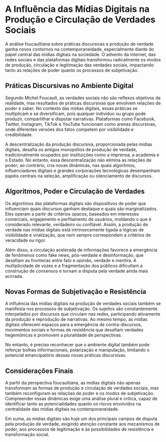 # A Influência das Mídias Digitais na Produção e Circulação de Verdades Sociais

A análise foucaultiana sobre práticas discursivas e produção de verdade ganha novos contornos na contemporaneidade, especialmente diante do papel central das mídias digitais na sociedade. O advento da internet, das redes sociais e das plataformas digitais transformou radicalmente os modos de produção, circulação e legitimação das verdades sociais, impactando tanto as relações de poder quanto os processos de subjetivação.

## Práticas Discursivas no Ambiente Digital

Segundo Michel Foucault, as verdades sociais não são reflexos objetivos da realidade, mas resultados de práticas discursivas que envolvem relações de poder e saber. No contexto das mídias digitais, essas práticas se multiplicam e se diversificam, pois qualquer indivíduo ou grupo pode produzir, compartilhar e disputar narrativas. Plataformas como Facebook, Twitter, Instagram, TikTok e YouTube funcionam como arenas discursivas, onde diferentes versões dos fatos competem por visibilidade e credibilidade.

A descentralização da produção discursiva, proporcionada pelas mídias digitais, desafia os antigos monopólios de produção de verdade, tradicionalmente ocupados por instituições como a imprensa, a academia e o Estado. No entanto, essa descentralização não elimina as relações de poder; ao contrário, cria novas dinâmicas, nas quais algoritmos, influenciadores digitais e grandes corporações tecnológicas desempenham papéis centrais na seleção, amplificação ou silenciamento de discursos.

## Algoritmos, Poder e Circulação de Verdades

Os algoritmos das plataformas digitais são dispositivos de poder que influenciam quais discursos ganham destaque e quais são marginalizados. Eles operam a partir de critérios opacos, baseados em interesses comerciais, engajamento e perfilamento de usuários, moldando o que é considerado relevante, verdadeiro ou confiável. Assim, a produção de verdade nas mídias digitais está intrinsecamente ligada a lógicas de visibilidade e viralização, que nem sempre correspondem a critérios de veracidade ou rigor.

Além disso, a circulação acelerada de informações favorece a emergência de fenômenos como fake news, pós-verdade e desinformação, que desafiam as fronteiras entre fato e opinião, verdade e mentira. A multiplicidade de vozes e a fragmentação dos públicos dificultam a construção de consensos e tornam a disputa pela verdade ainda mais acirrada.

## Novas Formas de Subjetivação e Resistência

A influência das mídias digitais na produção de verdades sociais também se manifesta nos processos de subjetivação. Os sujeitos são constantemente interpelados por discursos que circulam nas redes, participando ativamente da produção e reprodução de narrativas. Ao mesmo tempo, as mídias digitais oferecem espaços para a emergência de contra-discursos, movimentos sociais e formas de resistência que desafiam verdades hegemônicas e promovem a pluralidade de perspectivas.

No entanto, é preciso reconhecer que o ambiente digital também pode reforçar bolhas informacionais, polarização e manipulação, limitando o potencial emancipatório dessas novas práticas discursivas.

## Considerações Finais

A partir da perspectiva foucaultiana, as mídias digitais não apenas transformam as formas de produção e circulação de verdades sociais, mas também reconfiguram as relações de poder e os modos de subjetivação. Compreender essas dinâmicas exige uma análise plural e crítica, capaz de identificar tanto as potencialidades quanto os riscos envolvidos na centralidade das mídias digitais na contemporaneidade.

Em suma, as mídias digitais são hoje um dos principais campos de disputa pela produção de verdade, exigindo atenção constante aos mecanismos de poder, aos processos de legitimação e às possibilidades de resistência e transformação social.